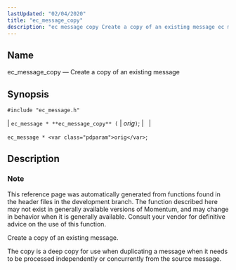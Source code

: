 ```yaml
---
lastUpdated: "02/04/2020"
title: "ec_message_copy"
description: "ec message copy Create a copy of an existing message ec message ec message copy orig ec message orig This reference page was automatically generated from functions found in the header files in the development branch The function described here may not exist in generally available versions of Momentum and..."
---
```


<a name="apis.ec_message_copy"></a> 
## Name

ec_message_copy — Create a copy of an existing message

## Synopsis

`#include "ec_message.h"`

| `ec_message * **ec_message_copy** (` | <var class="pdparam">orig</var>`)`; |   |

`ec_message * <var class="pdparam">orig</var>`;<a name="idp55530704"></a> 
## Description

### Note

This reference page was automatically generated from functions found in the header files in the development branch. The function described here may not exist in generally available versions of Momentum, and may change in behavior when it is generally available. Consult your vendor for definitive advice on the use of this function.

Create a copy of an existing message.

The copy is a deep copy for use when duplicating a message when it needs to be processed independently or concurrently from the source message.